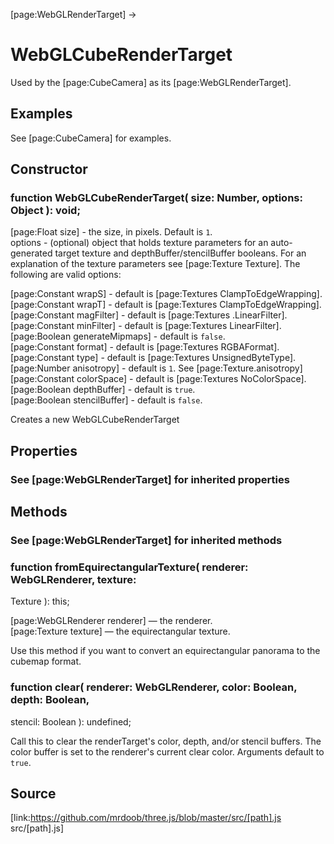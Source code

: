 [page:WebGLRenderTarget] →

# WebGLCubeRenderTarget

Used by the [page:CubeCamera] as its [page:WebGLRenderTarget].

## Examples

See [page:CubeCamera] for examples.

## Constructor

###  function WebGLCubeRenderTarget( size: Number, options: Object ): void;

[page:Float size] - the size, in pixels. Default is `1`.  
options - (optional) object that holds texture parameters for an auto-
generated target texture and depthBuffer/stencilBuffer booleans. For an
explanation of the texture parameters see [page:Texture Texture]. The
following are valid options:  
  
[page:Constant wrapS] - default is [page:Textures ClampToEdgeWrapping].  
[page:Constant wrapT] - default is [page:Textures ClampToEdgeWrapping].  
[page:Constant magFilter] - default is [page:Textures .LinearFilter].  
[page:Constant minFilter] - default is [page:Textures LinearFilter].  
[page:Boolean generateMipmaps] - default is `false`.  
[page:Constant format] - default is [page:Textures RGBAFormat].  
[page:Constant type] - default is [page:Textures UnsignedByteType].  
[page:Number anisotropy] - default is `1`. See [page:Texture.anisotropy]  
[page:Constant colorSpace] - default is [page:Textures NoColorSpace].  
[page:Boolean depthBuffer] - default is `true`.  
[page:Boolean stencilBuffer] - default is `false`.  
  
Creates a new WebGLCubeRenderTarget

## Properties

### See [page:WebGLRenderTarget] for inherited properties

## Methods

### See [page:WebGLRenderTarget] for inherited methods

###  function fromEquirectangularTexture( renderer: WebGLRenderer, texture:
Texture ): this;

[page:WebGLRenderer renderer] — the renderer.  
[page:Texture texture] — the equirectangular texture.

Use this method if you want to convert an equirectangular panorama to the
cubemap format.

###  function clear( renderer: WebGLRenderer, color: Boolean, depth: Boolean,
stencil: Boolean ): undefined;

Call this to clear the renderTarget's color, depth, and/or stencil buffers.
The color buffer is set to the renderer's current clear color. Arguments
default to `true`.

## Source

[link:https://github.com/mrdoob/three.js/blob/master/src/[path].js
src/[path].js]

